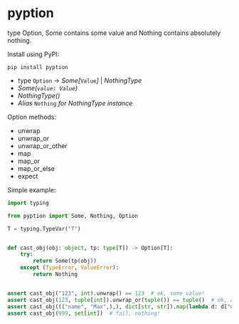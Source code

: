 # pyption

type Option, Some contains some value and Nothing contains absolutely nothing.


Install using PyPI:

```
pip install pyption
```

* type `Option` -> *Some[*`Value`*]* | *NothingType*
* *Some(`value: Value`)*
* *NothingType()*
* *Alias* `Nothing` *for NothingType instance*
  
Option methods:
* unwrap
* unwrap_or
* unwrap_or_other
* map
* map_or
* map_or_else
* expect

Simple example:

```python
import typing

from pyption import Some, Nothing, Option

T = typing.TypeVar("T")


def cast_obj(obj: object, tp: type[T]) -> Option[T]:
    try:
        return Some(tp(obj))
    except (TypeError, ValueError):
        return Nothing


assert cast_obj("123", int).unwrap() == 123  # ok, some value!
assert cast_obj(123, tuple[int]).unwrap_or(tuple()) == tuple()  # ok, alternate value!
assert cast_obj((("name", "Max",),), dict[str, str]).map(lambda d: d["name"]) == "Max"  # ok, value from map!
assert cast_obj(999, set[int])  # fail, nothing!
```